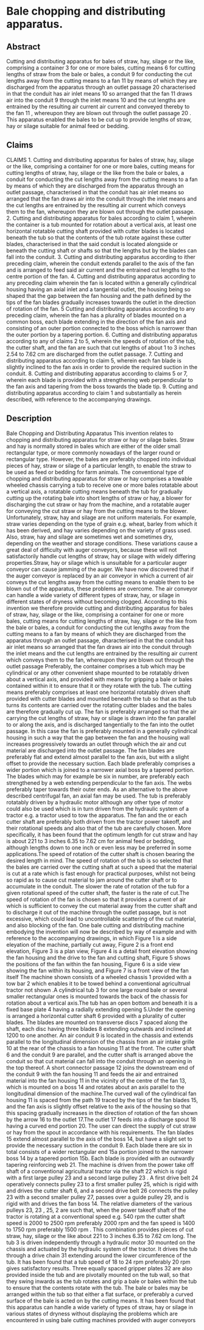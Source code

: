 # Bale chopping and distributing apparatus.

## Abstract
Cutting and distributing apparatus for bales of straw, hay, silage or the like, comprising a container 3 for one or more bales, cutting means 6 for cutting lengths of straw from the bale or bales, a conduit 9 for conducting the cut lengths away from the cutting means to a fan 11 by means of which they are discharged from the apparatus through an outlet passage 20 characterised in that the conduit has air inlet means 10 so arranged that the fan 11 draws air into the conduit 9 through the inlet means 10 and the cut lengths are entrained by the resulting air current air current and conveyed thereby to the fan 11 , whereupon they are blown out through the outlet passage 20 . This apparatus enabled the bales to be cut up to provide lengths of straw, hay or silage suitable for animal feed or bedding.

## Claims
CLAIMS 1. Cutting and distributing apparatus for bales of straw, hay, silage or the like, comprising a container for one or more bales, cutting means for cutting lengths of straw, hay, silage or the like from the bale or bales, a conduit for conducting the cut lengths away from the cutting means to a fan by means of which they are discharged from the apparatus through an outlet passage, characterised in that the conduit has air inlet means so arranged that the fan draws air into the conduit through the inlet means and the cut lengths are entrained by the resulting air current which conveys them to the fan, whereupon they are blown out through the outlet passage. 2. Cutting and distributing apparatus for bales according to claim 1, wherein the container is a tub mounted for rotation about a vertical axis, at least one horizontal rotatable cutting shaft provided with cutter blades is located beneath the tub so that the contents of the tub rotate against these cutter blades, characterised in that the said conduit is located alongside or beneath the cutting shaft or shafts so that the lengths but by the blades can fall into the conduit. 3. Cutting and distributing apparatus according to ither preceding claim, wherein the conduit extends parallel to the axis of the fan and is arranged to feed said air current and the entrained cut lengths to the centre portion of the fan. 4. Cutting and distributing apparatus according to any preceding claim wherein the fan is located within a generally cylindrical housing having an axial inlet and a tangential outlet, the housing being so shaped that the gap between the fan housing and the path defined by the tips of the fan blades gradually increases towards the outlet in the direction of rotation of the fan. 5 Cutting and distributing apparatus according to any preceding claim, wherein the fan has a plurality of blades mounted on a common boss, each blade extending in the direction of the fan axis and consisting of an outer portion connected to the boss which is narrower than the outer portion by a tapering portion. 6. Cutting and distributing apparatus according to any of claims 2 to 5, wherein the speeds of rotation of the tub, the cutter shaft, and the fan are such that cut lengths of about 1 to 3 inches 2.54 to 7.62 cm are discharged from the outlet passage. 7. Cutting and distributing apparatus according to claim 5, wherein each fan blade is slightly inclined to the fan axis in order to provide the required suction in the conduit. 8. Cutting and distributing apparatus according to claims 5 or 7, wherein each blade is provided with a strengthening web perpendicular to the fan axis and tapering from the boss towards the blade tip. 9. Cutting and distributing apparatus according to claim 1 and substantially as herein described, with reference to the accompanying drawings.

## Description
Bale Chopping and Distributing Apparatus This invention relates to chopping and distributing apparatus for straw or hay or silage bales. Straw and hay is normally stored in bales which are either of the older small rectangular type, or more commonly nowadays of the larger round or rectangular type. However, the bales are preferably chopped into individual pieces of hay, straw or silage of a particular length, to enable the straw to be used as feed or bedding for farm animals. The conventional type of chopping and distributing apparatus for straw or hay comprises a towable wheeled chassis carrying a tub to receive one or more bales rotatable about a vertical axis, a rotatable cutting means beneath the tub for gradually cutting up the rotating bale into short lengths of straw or hay, a blower for discharging the cut straw or hay from the machine, and a rotatable auger for conveying the cut straw or hay from the cutting means to the blower. Unfortunately, straw, hay and silage are not uniform materials. For example, straw varies depending on the type of grain e.g. wheat, barley from which it has been derived, and hay varies depending on the variety of grass used. Also, straw, hay and silage are sometimes wet and sometimes dry, depending on the weather and storage conditions. These variations cause a great deal of difficulty with auger conveyors, because these will not satisfactorily handle cut lengths of straw, hay or silage with widely differing properties.Straw, hay or silage which is unsuitable for a particular auger conveyor can cause jamming of the auger. We have now discovered that if the auger conveyor is replaced by an air conveyor in which a current of air conveys the cut lengths away from the cutting means to enable them to be blown out of the apparatus, these problems are overcome. The air conveyor can handle a wide variety of different types of straw, hay, or silage in different states of dryness without becoming clogged. According to this invention we therefore provide cutting and distributing apparatus for bales of straw, hay, silage or the like, comprising a container for one or more bales, cutting means for cutting lengths of straw, hay, silage or the like from the bale or bales, a conduit for conducting the cut lengths away from the cutting means to a fan by means of which they are discharged from the apparatus through an outlet passage, dharacterised in that the conduit has air inlet means so arranged that the fan draws air into the conduit through the inlet means and the cut lengths are entrained by the resulting air current which conveys them to the fan, whereupon they are blown out through the outlet passage Preferably, the container comprises a tub which may be cylindrical or any other convenient shape mounted to be rotatably driven about a vertical axis, and provided with means for gripping a bale or bales contained within it to ensure that it or they rotate with the tub. The cutting means preferably comprises at least one horizontal rotatably driven shaft provided with cutter blades and mounted beneath the tub so that as the tub turns its contents are carried over the rotating cutter blades and the bales are therefore gradually cut up. The fan is preferably arranged so that the air carrying the cut lengths of straw, hay or silage is drawn into the fan parallel to or along the axis, and is discharged tangentially to the fan into the outlet passage. In this case the fan is preferably mounted in a generally cylindrical housing in such a way that the gap between the fan and the housing wall increases progressively towards an outlet through which the air and cut material are discharged into the outlet passage. The fan blades are preferably flat and extend almost parallel to the fan axis, but with a slight offset to provide the necessary suction. Each blade preferably comprises a wider portion which is joined to a narrower axial boss by a tapered portion. The blades which may for example be six in number, are preferably each strengthened by a web extending perpendicular to the fan axis. The webs preferably taper towards their outer ends. As an alternative to the above described centrifugal fan, an axial fan may be used. The tub is preferably rotatably driven by a hydraulic motor although any other type of motor could also be used which is in turn driven from the hydraulic system of a tractor e.g. a tractor used to tow the apparatus. The fan and the or each cutter shaft are preferably both driven from the tractor power takeoff, and their rotational speeds and also that of the tub are carefully chosen. More specifically, it has been found that the optimum length for cut straw and hay is about 221 to 3 inches 6.35 to 7.62 cm for animal feed or bedding, although lengths down to one inch or even less may be preferred in some applications.The speed of rotation of the cutter shaft is chosen bearing the desired length in mind. The speed of rotation of the tub is so selected that the bales are carried over the cutting shaft at such a speed that the material is cut at a rate which is fast enough for practical purposes, whilst not being so rapid as to cause cut material to jam around the cutter shaft or to accumulate in the conduit. The slower the rate of rotation of the tub for a given rotational speed of the cutter shaft, the faster is the rate of cut.The speed of rotation of the fan is chosen so that it provides a current of air which is sufficient to convey the cut material away from the cutter shaft and to discharge it out of the machine through the outlet passage, but is not excessive, which could lead to uncontrollable scattering of the cut material, and also blocking of the fan. One bale cutting and distributing machine embodying the invention will now be described by way of example and with reference to the accompanying drawings, in which Figure 1 is a side eleyation of the machine, partially cut away, Figure 2 is a front end elevation, Figure 3 is a plan view, Figure 4 is a detail front elevation showing the fan housing and the drive to the fan and cutting shaft, Figure 5 shows the positions of the fan within the fan housing, Figure 6 is a side view showing the fan within its housing, and Figure 7 is a front view of the fan itself The machine shown consists of a wheeled chassis 1 provided with a tow bar 2 which enables it to be towed behind a conventional agricultrual tractor not shown .A cylindrical tub 3 for one large round bale or several smaller rectangular ones is mounted towards the back of the chassis for rotation about a vertical axis.The tub has an open bottom and beneath it is a fixed base plate 4 having a radially extending opening 5.Under the opening is arranged a horizontal cutter shaft 6 provided with a plurality of cutter blades. The blades are mounted on transverse discs 7 spaced along the shaft, each disc having three blades 8 extending outwards and inclined at 1200 to one another. An air conduit 9 is located in the chassis and extends parallel to the longitudinal dimension of the chassis from an air intake grille 10 at the rear of the chassis to a fan housing 11 at the front. The cutter shaft 6 and the conduit 9 are parallel, and the cutter shaft is arranged above the conduit so that cut material can fall into the conduit through an opening in the top thereof. A short connector passage 12 joins the downstream end of the conduit 9 with the fan housing 11 and feeds the air and entrained material into the fan housing 11 in the vicinity of the centre of the fan 13, which is mounted on a boss 14 and rotates about an axis parallel to the longitudinal dimension of the machine.The curved wall of the cylindrical fan housing 11 is spaced from the path 19 traced by the tips of the fan blades 15, and the fan axis is slightly offset relative to the axis of the housing so that this spacing gradually increases in the direction of rotation of the fan shown by the arrow 16 to the outlet 17.The outlet 17 feeds into a discharge spout 18 having a curved end portion 20. The user can direct the supply of cut straw or hay from the spout in accordance with his requirements. The fan blades 15 extend almost parallel to the axis of the boss 14, but have a slight set to provide the necessary suction in the conduit 9. Each blade there are six in total consists of a wider rectangular end 15a portion joined to the narrower boss 14 by a tapered portion 15b. Each blade is provided with an outwardly tapering reinforcing web 21. The machine is driven from the power take off shaft of a conventional agricultural tractor via the shaft 22 which is rigid with a first large pulley 23 and a second large pulley 23 . A first drive belt 24 operatively connects pulley 23 to a first smaller pulley 25, which is rigid with and drives the cutter shaft 6, and a second drive belt 26 connects the pulley 23 with a second smaller pulley 27, passes over a guide pulley 29, and is rigid with and drives the fan boss 14. The relative diameters of the various pulleys 23, 23 , 25, 2 are such that, when the power takeoff shaft of the tractor is rotating at a conventional speed e.g. 540 rpm the cutter shaft speed is 2000 to 2500 rpm preferably 2000 rpm and the fan speed is 1400 to 1750 rpm preferably 1500 rpm . This combination provides pieces of cut straw, hay, silage or the like about 221 to 3 inches 6.35 to 7.62 cm long. The tub 3 is driven independently through a hydraulic motor 30 mounted on the chassis and actuated by the hydraulic system of the tractor. It drives the tub through a drive chain 31 extending around the lower circumference of the tub. It has been found that a tub speed of 18 to 24 rpm preferably 20 rpm gives satisfactory results. Three equally spaced gripper plates 32 are also provided inside the tub and are pivotally mounted on the tub wall, so that they swing inwards as the tub rotates and grip a bale or bales within the tub to ensure that the contents rotate with the tub. The bale or bales may be arranged within the tub so that either a flat surface, or preferably a curved surface of the bale is acted on by the cutting means. It has been found that this apparatus can handle a wide variety of types of straw, hay or silage in various states of dryness without displaying the problems which are encountered in using bale cutting machines provided with auger conveyors